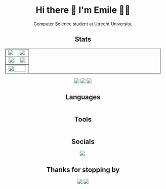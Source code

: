 <!-- ### Hi there 👋 -->

<h1 align='center'>
  Hi there 👋 I'm Emile 👨‍💻
</h1>

<p align='center'>
  Computer Science student at Utrecht University.
</p>

<!--```python
#!/usr/bin/python
# -*- coding: utf-8 -*-


class ComputerScienceStudent:

    def __init__(self):
        self.name = "Emile Bangma"
        self.role = "Undergraduate Computer Science at Utrecht University"
        self.language_spoken = ["nl_NL", "en_US"]
        self.language_coding = ["Csharp", "Python", "JavaScript"]
        self.tools = ["Docker", "Git"]
        self.editors = ["VS Code", "PyCharm", "Visual Studio"]

    def greet(self):
        print("Thanks for stopping by, I hope you find some of my work interesting.")


me = ComputerScienceStudent()
me.greet()
```-->
<h2 align="center">Stats</h2>
<p align="center">
<!--![saberzero1's GitHub stats](https://github-readme-stats.vercel.app/api?username=saberzero1&show_icons=true&theme=gruvbox&count_private=true&include_all_commits=true)
[![GitHub Streak](https://github-readme-streak-stats.herokuapp.com/?user=saberzero1&theme=gruvbox)](https://git.io/streak-stats)-->
    <TABLE border='none' cellspacing="0" cellpadding="0">
        <TR>
            <TD><img src="https://github-readme-stats.vercel.app/api?username=saberzero1&show_icons=true&theme=gruvbox&count_private=true&include_all_commits=true"></td>
            <TD><img src="https://github-readme-streak-stats.herokuapp.com/?user=saberzero1&theme=gruvbox"></td>
        </tr>
        <TR>
            <TD><img width="100%" src="https://github-readme-stats.vercel.app/api/top-langs/?username=saberzero1&theme=gruvbox&langs_count=10&layout=compact"></td>
            <TD><img width="100%" src="https://github-readme-stats.vercel.app/api/pin/?username=saberzero1&repo=world-religion-data-visualization&theme=gruvbox"></td>
        </tr>
        <TR>
            <TD colspan="2"><img width="100%" src="https://github-profile-trophy.vercel.app/?username=saberzero1&theme=gruvbox"></td>
        </tr>
    </table>

<!--
[![Top Langs](https://github-readme-stats.vercel.app/api/top-langs/?username=saberzero1&theme=gruvbox&layout=compact)](https://github.com/anuraghazra/github-readme-stats)

[![trophy](https://github-profile-trophy.vercel.app/?username=saberzero1&theme=gruvbox)](https://github.com/ryo-ma/github-profile-trophy)
-->
</p>
<p align="center">
    <a href="https://badges.pufler.dev"><img src="https://badges.pufler.dev/visits/saberzero1/saberzero1?style=for-the-badge"></a>
    <a href="https://badges.pufler.dev"><img src="https://badges.pufler.dev/years/saberzero1?style=for-the-badge"></a>
    <a href="https://badges.pufler.dev"><img src="https://badges.pufler.dev/repos/saberzero1?style=for-the-badge"></a>
</p>
<h2 align="center">Languages</h2>
<p align="center">
    <a href=""><img src=""></a>
</p>
<h2 align="center">Tools</h2>
<p align="center">
    <a href=""><img src=""></a>
</p>
<h2 align="center">Socials</h2>
<p align="center">
    <a href="https://www.linkedin.com/in/emilebangma/"><img src="https://img.shields.io/badge/LinkedIn-0077B5?style=for-the-badge&logo=linkedin&logoColor=white"></a>
    <a href=""><img src=""></a>
</p>
<h2 align="center">Thanks for stopping by</h2>
<p align="center">
    <a href="http://ForTheBadge.com"><img src="http://ForTheBadge.com/images/badges/built-with-love.svg"></a>
    <a href="http://ForTheBadge.com"><img src="http://ForTheBadge.com/images/badges/makes-people-smile.svg"></a>
</p>
<!--
    <a href=""><img src=""></a>
<div align='center'><a href='https://www.free-website-hit-counter.com'><img src='https://www.free-website-hit-counter.com/c.php?d=9&id=128275&s=1' border='0' alt='Free Website Hit Counter'></a></div>-->

<!--[![Commits Badge](https://badges.pufler.dev/commits/all/saberzero1?style=for-the-badge)](https://badges.pufler.dev)-->

<!--![visitors](https://visitor-badge.glitch.me/badge?page_id=saberzero1.saberzero1&&style=flat-square)-->

<!--
**saberzero1/saberzero1** is a ✨ _special_ ✨ repository because its `README.md` (this file) appears on your GitHub profile.

Here are some ideas to get you started:

- 🔭 I’m currently working on ...
- 🌱 I’m currently learning ...
- 👯 I’m looking to collaborate on ...
- 🤔 I’m looking for help with ...
- 💬 Ask me about ...
- 📫 How to reach me: ...
- 😄 Pronouns: ...
- ⚡ Fun fact: ...
-->
